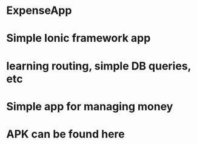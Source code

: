 # ExpenseApp
# Simple Ionic framework app
# learning routing, simple DB queries, etc
# Simple app for managing money
# APK can be found here
